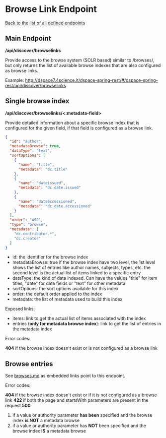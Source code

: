 # Browse Link Endpoint
[Back to the list of all defined endpoints](endpoints.md)

## Main Endpoint
**/api/discover/browselinks**   

Provide access to the browse system (SOLR based) similar to /browses/, but only returns the list of available browse indexes that are also configured as browse links.

Example: <http://dspace7.4science.it/dspace-spring-rest/#/dspace-spring-rest/api/discover/browselinks>

## Single browse index 
**/api/discover/browselinks/<:metadata-field>**

Provide detailed information about a specific browse index that is configured for the given field, if that field is configured
as a browse link.
```json
{
  "id": "author",
  "metadataBrowse": true,
  "dataType": "text",
  "sortOptions": [
    {
      "name": "title",
      "metadata": "dc.title"
    },
    {
      "name": "dateissued",
      "metadata": "dc.date.issued"
    },
    {
      "name": "dateaccessioned",
      "metadata": "dc.date.accessioned"
    }
  ],
  "order": "ASC",
  "type": "browse",
  "metadata": [
    "dc.contributor.*",
    "dc.creator"
  ]
}
```

* id: the identifier for the browse index
* metadataBrowse: true if the browse index have two level, the 1st level shows the list of entries like author names, subjects, types, etc. the second level is the actual list of items linked to a specific entry
* dataType: the kind of data indexed. Can have the values "title" for item titles, "date" for date fields or "text" for other metadata
* sortOptions: the sort options available for this index
* order: the default order applied to the index
* metadata: the list of metadata used to build this index

Exposed links:
* items: link to get the actual list of items associated with the index
* entries (**only for metadata browse index**): link to get the list of entries in the metadata index

Error codes:

**404** if the browse index doesn't exist or is not configured as a browse link

## Browse entries

See [browses.md](browses.md) as embedded links point to this endpoint.

Error codes:

**404** if the browse index doesn't exist or if it is not configured as a browse link
**422** if both the page and startsWith parameters are present in the request
**500** 

1.  if a value or authority parameter **has been** specified and the browse index **is NOT** a metadata browse
2.	if a value or authority parameter has **NOT** been specified and the browse index **IS** a metadata browse

